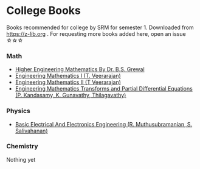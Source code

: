 # College Books

Books recommended for college by SRM for semester 1. Downloaded from https://z-lib.org . For requesting more books added here, open an issue ☆☆☆

### Math

-   [Higher Engineering Mathematics By Dr. B.S. Grewal](https://github.com/distilledx/college-books/blob/main/Math/Higher%20Engineering%20Mathematics%20By%20Dr.%20B.S.%20Grewal.pdf)
-   [Engineering Mathematics I (T. Veerarajan)](<https://github.com/distilledx/college-books/blob/main/Math/Engineering%20Mathematics%20I%20(T.%20Veerarajan).pdf>)
-   [Engineering Mathematics II (T Veerarajan)](<https://github.com/distilledx/college-books/blob/main/Math/Engineering%20Mathematics%20II%20(T%20Veerarajan).pdf>)
-   [Engineering Mathematics Transforms and Partial Differential Equations (P. Kandasamy, K. Gunavathy, Thilagavathy)](<https://github.com/distilledx/college-books/blob/main/Math/Engineering%20Mathematics%20Transforms%20and%20Partial%20Differential%20Equations%20(P.%20Kandasamy%2C%20K.%20Gunavathy%2C%20Thilagavathy).pdf>)

### Physics

-   [Basic Electrical And Electronics Engineering (R. Muthusubramanian, S. Salivahanan)](<https://github.com/distilledx/college-books/blob/main/Physics/Basic%20Electrical%20And%20Electronics%20Engineering%20(R.%20Muthusubramanian%2C%20S.%20Salivahanan).pdf>)

### Chemistry

Nothing yet
